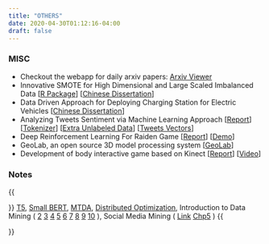 ```yaml
---
title: "OTHERS"
date: 2020-04-30T01:12:16-04:00
draft: false
---
```



### MISC

- Checkout the webapp for daily arxiv papers: [Arxiv Viewer](http://arxiv.jhaoming.com/)
- Innovative SMOTE for High Dimensional and Large Scaled Imbalanced Data [[R Package](https://github.com/HMJiangGatech/ESmote)] [[Chinese Dissertation](https://hmjianggatech.github.io/files/FSMOTE.pdf)]
- Data Driven Approach for Deploying Charging Station for Electric Vehicles [[Chinese Dissertation](https://hmjianggatech.github.io/files/ChargingStation.pdf)]
- Analyzing Tweets Sentiment via Machine Learning Approach [[Report](https://hmjianggatech.github.io/files/BHAMProject/SentimentAnalysis.pdf)] [[Tokenizer](https://hmjianggatech.github.io/files/BHAMProject/ReadACleanT.py)] [[Extra Unlabeled Data](https://hmjianggatech.github.io/files/BHAMProject/Tweets_Unlabeled.csv)] [[Tweets Vectors](http://pan.baidu.com/s/1qYGQpJm)]
- Deep Reinforcement Learning For Raiden Game [[Report](https://hmjianggatech.github.io/files/HCK.pdf)] [[Demo](https://hmjianggatech.github.io/files/HCKdemo.mp4)]
- GeoLab, an open source 3D model processing system [[GeoLab](http://gcl.ustc.edu.cn/index.php?s=/Home/Geolab/index.html)]
- Development of body interactive game based on Kinect  [[Report](http://staff.ustc.edu.cn/~lgliu/Courses/ComputerGraphics_2015_spring-summer/Projects/index3.html)] [[Video](http://v.youku.com/v_show/id_XMTI2NTUyNTYzNg==.html)]

### Notes

{{<p>}}
<a href="https://hmjianggatech.github.io/files/T5.pdf">T5</a>,
<a href="https://hmjianggatech.github.io/files/Small BERT.pdf">Small BERT</a>,
<a href="https://hmjianggatech.github.io/MTDA/">MTDA</a>,
<a href="notes/Distributed Optimization Seminar Note.pdf">Distributed Optimization</a>,
    Introduction to Data Mining (
    <a href="https://www.zybuluo.com/HaomingJiang/note/385492">2</a>
    <a href="https://www.zybuluo.com/HaomingJiang/note/387597">3</a>
    <a href="https://www.zybuluo.com/HaomingJiang/note/389165">4</a>
    <a href="https://www.zybuluo.com/HaomingJiang/note/417691">5</a>
    <a href="https://www.zybuluo.com/HaomingJiang/note/391448">6</a>
    <a href="https://www.zybuluo.com/HaomingJiang/note/391448">7</a>
    <a href="https://www.zybuluo.com/HaomingJiang/note/395852">8</a>
    <a href="https://www.zybuluo.com/HaomingJiang/note/457982">9</a>
    <a href="https://www.zybuluo.com/HaomingJiang/note/398307">10</a> ),
    Social Media Mining (
    <a href="http://dmml.asu.edu/smm/SMM.pdf">Link</a>
    <a href="https://www.zybuluo.com/HaomingJiang/note/402699">Chp5</a> )
{{</p>}}
